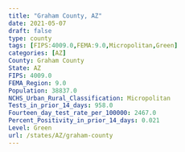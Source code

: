 ```yaml
---
title: "Graham County, AZ"
date: 2021-05-07
draft: false
type: county
tags: [FIPS:4009.0,FEMA:9.0,Micropolitan,Green]
categories: [AZ]
County: Graham County
State: AZ
FIPS: 4009.0
FEMA_Region: 9.0
Population: 38837.0
NCHS_Urban_Rural_Classification: Micropolitan
Tests_in_prior_14_days: 958.0
Fourteen_day_test_rate_per_100000: 2467.0
Percent_Positivity_in_prior_14_days: 0.021
Level: Green
url: /states/AZ/graham-county
---
```



